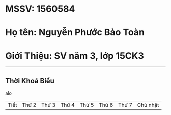 # MSSV: 1560584
# Họ tên: Nguyễn Phước Bảo Toàn
# Giới Thiệu: SV năm 3, lớp 15CK3
-----
## Thời Khoá Biểu

<table>
    <tr>
        <td>Tiết</td>
        <td>Thứ 2</td>
        <td>Thứ 3</td>
        <td>Thứ 4</td>
        <td>Thứ 5</td>
        <td>Thứ 6</td>
        <td>Thứ 7</td>
        <td>Chủ nhật</td>
    </tr>
    <tr>
        alo
    <tr>
</table>